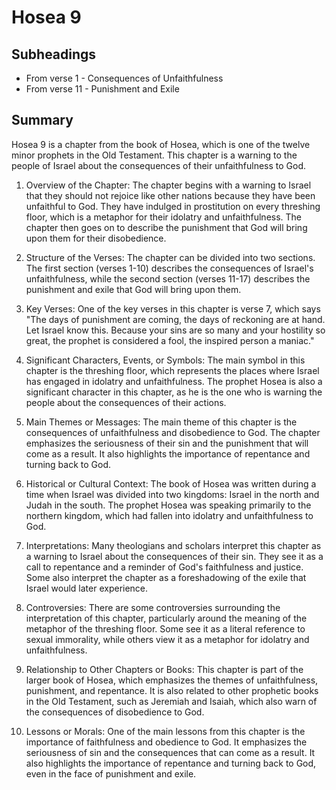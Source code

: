 # Hosea 9

## Subheadings

* From verse 1 - Consequences of Unfaithfulness
* From verse 11 - Punishment and Exile

## Summary

Hosea 9 is a chapter from the book of Hosea, which is one of the twelve minor prophets in the Old Testament. This chapter is a warning to the people of Israel about the consequences of their unfaithfulness to God.

1. Overview of the Chapter:
The chapter begins with a warning to Israel that they should not rejoice like other nations because they have been unfaithful to God. They have indulged in prostitution on every threshing floor, which is a metaphor for their idolatry and unfaithfulness. The chapter then goes on to describe the punishment that God will bring upon them for their disobedience.

2. Structure of the Verses:
The chapter can be divided into two sections. The first section (verses 1-10) describes the consequences of Israel's unfaithfulness, while the second section (verses 11-17) describes the punishment and exile that God will bring upon them.

3. Key Verses:
One of the key verses in this chapter is verse 7, which says "The days of punishment are coming, the days of reckoning are at hand. Let Israel know this. Because your sins are so many and your hostility so great, the prophet is considered a fool, the inspired person a maniac."

4. Significant Characters, Events, or Symbols:
The main symbol in this chapter is the threshing floor, which represents the places where Israel has engaged in idolatry and unfaithfulness. The prophet Hosea is also a significant character in this chapter, as he is the one who is warning the people about the consequences of their actions.

5. Main Themes or Messages:
The main theme of this chapter is the consequences of unfaithfulness and disobedience to God. The chapter emphasizes the seriousness of their sin and the punishment that will come as a result. It also highlights the importance of repentance and turning back to God.

6. Historical or Cultural Context:
The book of Hosea was written during a time when Israel was divided into two kingdoms: Israel in the north and Judah in the south. The prophet Hosea was speaking primarily to the northern kingdom, which had fallen into idolatry and unfaithfulness to God.

7. Interpretations:
Many theologians and scholars interpret this chapter as a warning to Israel about the consequences of their sin. They see it as a call to repentance and a reminder of God's faithfulness and justice. Some also interpret the chapter as a foreshadowing of the exile that Israel would later experience.

8. Controversies:
There are some controversies surrounding the interpretation of this chapter, particularly around the meaning of the metaphor of the threshing floor. Some see it as a literal reference to sexual immorality, while others view it as a metaphor for idolatry and unfaithfulness.

9. Relationship to Other Chapters or Books:
This chapter is part of the larger book of Hosea, which emphasizes the themes of unfaithfulness, punishment, and repentance. It is also related to other prophetic books in the Old Testament, such as Jeremiah and Isaiah, which also warn of the consequences of disobedience to God.

10. Lessons or Morals:
One of the main lessons from this chapter is the importance of faithfulness and obedience to God. It emphasizes the seriousness of sin and the consequences that can come as a result. It also highlights the importance of repentance and turning back to God, even in the face of punishment and exile.